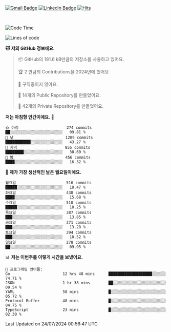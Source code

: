 [![Gmail Badge](https://img.shields.io/badge/-725psh@gmail.com-c14438?style=flat&logo=Gmail&logoColor=white&link=mailto:725psh@gmail.com)](mailto:725psh@gmail.com) 
[![Linkedin Badge](https://img.shields.io/badge/-soohanpark-0072b1?style=flat&logo=Linkedin&logoColor=white&link=https://www.linkedin.com/in/soohanpark/)](https://www.linkedin.com/in/soohanpark/) 
[![Hits](https://hits.seeyoufarm.com/api/count/incr/badge.svg?url=https%3A%2F%2Fgithub.com%2FSoohan-Park&count_bg=%23000000&title_bg=%23828282&icon=gradle.svg&icon_color=%23FFFFFF&title=Visited&edge_flat=false)](https://hits.seeyoufarm.com)  

<br />

<!--START_SECTION:waka-->
![Code Time](http://img.shields.io/badge/Code%20Time-1%2C920%20hrs%2050%20mins-blue)

![Lines of code](https://img.shields.io/badge/%EC%A0%80%EB%8A%94%20%EC%97%AC%ED%83%9C%EA%B9%8C%EC%A7%80%20-6.2%20million%20%EC%A4%84%EC%9D%98%20%EC%BD%94%EB%93%9C%EB%A5%BC%20%EC%9E%91%EC%84%B1%ED%96%88%EC%96%B4%EC%9A%94.-blue)

**🐱 저의 GitHub 정보에요.** 

> 📦 GitHub의 181.6 kB만큼의 저장소를 사용하고 있어요. 
 > 
> 🏆 2 만큼의 Contributions을 2024년에 했어요
 > 
> 🚫 구직중이지 않아요.
 > 
> 📜 14개의 Public Repository를 만들었어요. 
 > 
> 🔑 42개의 Private Repository를 만들었어요. 
 > 
**저는 아침형 인간이에요. 🐤** 

```text
🌞 아침                     274 commits         ██░░░░░░░░░░░░░░░░░░░░░░░   09.81 % 
🌆 낮　                     1209 commits        ███████████░░░░░░░░░░░░░░   43.27 % 
🌃 저녁                     855 commits         ████████░░░░░░░░░░░░░░░░░   30.60 % 
🌙 밤　                     456 commits         ████░░░░░░░░░░░░░░░░░░░░░   16.32 % 
```
📅 **제가 가장 생산적인 날은 월요일이에요.** 

```text
월요일                      516 commits         █████░░░░░░░░░░░░░░░░░░░░   18.47 % 
화요일                      438 commits         ████░░░░░░░░░░░░░░░░░░░░░   15.68 % 
수요일                      510 commits         █████░░░░░░░░░░░░░░░░░░░░   18.25 % 
목요일                      387 commits         ███░░░░░░░░░░░░░░░░░░░░░░   13.85 % 
금요일                      371 commits         ███░░░░░░░░░░░░░░░░░░░░░░   13.28 % 
토요일                      294 commits         ███░░░░░░░░░░░░░░░░░░░░░░   10.52 % 
일요일                      278 commits         ██░░░░░░░░░░░░░░░░░░░░░░░   09.95 % 
```


📊 **저는 이번주를 이렇게 시간을 보냈어요.** 

```text
💬 프로그래밍 언어들: 
Go                       12 hrs 48 mins      ███████████████████░░░░░░   74.71 % 
JSON                     1 hr 38 mins        ██░░░░░░░░░░░░░░░░░░░░░░░   09.54 % 
YAML                     58 mins             █░░░░░░░░░░░░░░░░░░░░░░░░   05.72 % 
Protocol Buffer          48 mins             █░░░░░░░░░░░░░░░░░░░░░░░░   04.75 % 
TypeScript               23 mins             █░░░░░░░░░░░░░░░░░░░░░░░░   02.30 % 
```


 Last Updated on 24/07/2024 00:56:47 UTC
<!--END_SECTION:waka-->
